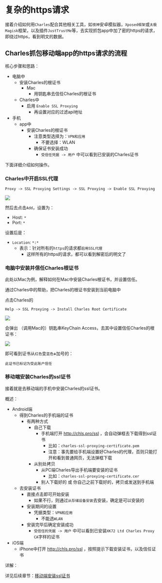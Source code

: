 # 复杂的https请求

接着介绍如何用`Charles`配合其他相关工具，如`夜神`安卓模拟器，`Xposed框架`或`太极Magisk`框架，以及插件`JustTrustMe`等，去实现抓包app中加了密的https的请求，即绕过https，看到明文的数据。

## Charles抓包移动端app的https请求的流程

核心步骤和思路：

* 电脑中
  * 安装Charles的根证书
    * Mac
      * 用钥匙串去信任Charles的根证书
  * Charles中
    * 启用 `Enable SSL Proxying`
      * 再设置对应的过滤api地址
* 手机
  * app中
    * 安装Charles的根证书
      * 注意类型选择为：`VPN和应用`
        * 不要选择：WLAN
      * 确保证书安装成功
        * `受信任凭据 -> 用户` 中可以看到已安装的Charles证书

下面详细介绍如何操作。

### Charles中开启SSL代理

`Proxy -> SSL Proxying Settings -> SSL Proxying -> Enable SSL Proxying`

![](../../assets/img/charles_enable_ssl_proxying_add_all.png)

然后去点击`Add`，设置为：

* Host: `*`
* Port: `*`

设置后是：

* `Location`: `*:*`
  * 表示：针对所有的`https`的请求都`启用SSL代理`
    * 这样所有的https的请求，都可以看到解密后的明文了

### 电脑中安装并信任Charles根证书

此处以Mac为例，解释如何在Mac中安装Charles根证书，并设置信任。

通过Charles中的帮助，把Charles的根证书安装到当前电脑中

点击Charles的

`Help -> SSL Proxying -> Install Charles Root Certificate`

![](../../assets/img/charles_help_install_root_certificate.png)

会弹出 （调用Mac的）钥匙串KeyChain Access，去其中设置信任Charles的根证书：

![](../../assets/img/charles_keychain_access_trust_charles_ca.png)

即可看到证书从`红色`变`蓝色➕`加号的：

`此证书已标记为受此账户信任`

### 移动端安装Charles的ssl证书

接着就是去移动端的手机中安装Charles的ssl证书。

概述：

* Android端
  * 得到Charles的手机端的证书
    * 有两种方式
      * 自己下载
        * 手机端打开 http://chls.pro/ssl ，会自动弹框去下载得到ssl证书
          * 比如：`charles-ssl-proxying-certificate.pem`
          * 注意：事先要给手机端设置好Charles的代理，否则只能打开和看到普通网页，无法弹框下载
      * 从别处拷贝
        * 从PC端Charles导出手机端要安装的证书
          * 比如：`charles-ssl-proxying-certificate.cer`
        * 别人下载好的 或 你自己之前下载好的，拷贝或发送到手机端
  * 去安装证书
    * 直接点击即可开始安装
      * 如果不行，则通过`从存储设备安装`去安装，确定是可以安装的
    * 安装期间的设置
      * 凭据类型：`VPN和应用`
        * 不能选`WLAN`
    * 安装完毕后确定安装成功
      * `受信任的凭据 -> 用户` 中可以看到已安装`XK72 Ltd Charles Proxy CA`字样的证书
* iOS端
  * iPhone中打开 http://chls.pro/ssl ，按照提示下载安装证书，以及信任证书

详解：

详见后续章节：[移动端安装ssl证书](../../how_capture_app/complex_https/mobile_install_ssl_ca/README.md)
